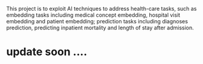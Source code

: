 This project is to exploit AI techniques to address health-care tasks, 
such as embedding tasks including medical concept embedding, hospital 
visit embedding and patient embedding; prediction tasks including 
diagnoses prediction, predicting inpatient mortality and length of 
stay after admission.

# update soon ....

   
